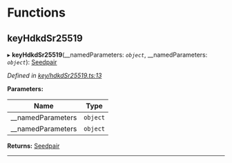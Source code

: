 

# Functions

<a id="keyhdkdsr25519"></a>

##  keyHdkdSr25519

▸ **keyHdkdSr25519**(__namedParameters: *`object`*, __namedParameters: *`object`*): [Seedpair](_types_.md#seedpair)

*Defined in [key/hdkdSr25519.ts:13](https://github.com/polkadot-js/common/blob/1cd491b/packages/util-crypto/src/key/hdkdSr25519.ts#L13)*

**Parameters:**

| Name | Type |
| ------ | ------ |
| __namedParameters | `object` |
| __namedParameters | `object` |

**Returns:** [Seedpair](_types_.md#seedpair)

___

